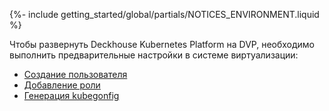 {%- include getting_started/global/partials/NOTICES_ENVIRONMENT.liquid %}

Чтобы развернуть Deckhouse Kubernetes Platform на DVP, необходимо выполнить предварительные настройки в системе виртуализации:

- [Создание пользователя](/products/kubernetes-platform/documentation/v1/modules/cloud-provider-dvp/environment.html#создание-пользователя)
- [Добавление роли](/products/kubernetes-platform/documentation/v1/modules/cloud-provider-dvp/environment.html#добавление-роли)
- [Генерация kubegonfig](/products/kubernetes-platform/documentation/v1/modules/cloud-provider-dvp/environment.html#генерация-kubeconfig)
